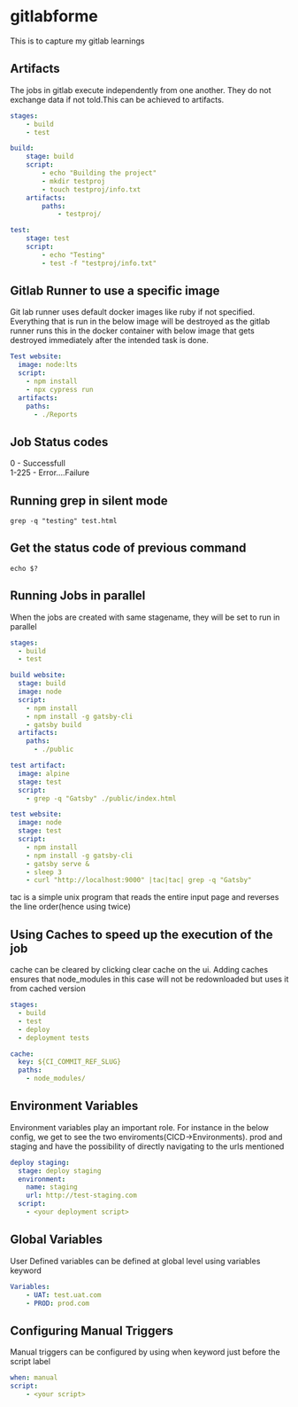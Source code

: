 # gitlabforme
This is to capture my gitlab learnings

## Artifacts
The jobs in gitlab execute independently from one another. They do not exchange data if not told.This can be achieved to artifacts.
```yaml
stages:
    - build
    - test

build:
    stage: build
    script:
        - echo "Building the project"
        - mkdir testproj
        - touch testproj/info.txt
    artifacts:
        paths:
            - testproj/

test:
    stage: test
    script:
        - echo "Testing"
        - test -f "testproj/info.txt"
```
## Gitlab Runner to use a specific image
Git lab runner uses default docker images like ruby if not specified. Everything that is run in the below image will be destroyed as the gitlab runner runs this in the docker container with below image that gets destroyed immediately after the intended task is done.
```yaml
Test website:
  image: node:lts
  script:
    - npm install
    - npx cypress run
  artifacts:
    paths:
      - ./Reports
```
## Job Status codes
0 - Successfull <br>
1-225 - Error....Failure

## Running grep in silent mode
```linux
grep -q "testing" test.html
```

## Get the status code of previous command
```linux
echo $?
```
## Running Jobs in parallel
When the jobs are created with same stagename, they will be set to run in parallel
```yml
stages:
  - build
  - test

build website:
  stage: build
  image: node
  script:
    - npm install
    - npm install -g gatsby-cli
    - gatsby build
  artifacts:
    paths:
      - ./public

test artifact:
  image: alpine
  stage: test
  script:
    - grep -q "Gatsby" ./public/index.html

test website:
  image: node
  stage: test
  script:
    - npm install
    - npm install -g gatsby-cli
    - gatsby serve &
    - sleep 3
    - curl "http://localhost:9000" |tac|tac| grep -q "Gatsby"
```
tac is a simple unix program that reads the entire input page and reverses the line order(hence using twice)

##  Using Caches to speed up the execution of the job
cache can be cleared by clicking clear cache on the ui. Adding caches ensures that node_modules in this case will not be redownloaded but uses it from cached version
```yml
stages:
  - build
  - test
  - deploy
  - deployment tests

cache:
  key: ${CI_COMMIT_REF_SLUG}
  paths:
    - node_modules/
```
## Environment Variables
Environment variables play an important role. For instance in the below config, we get to see the two enviroments(CICD->Environments). prod and staging and have the possibility of directly navigating to the urls mentioned
```yml
deploy staging: 
  stage: deploy staging
  environment:
    name: staging
    url: http://test-staging.com
  script:
    - <your deployment script>
```
## Global Variables
User Defined variables can be defined at global level using variables keyword
```yml
Variables:
    - UAT: test.uat.com
    - PROD: prod.com
```
## Configuring Manual Triggers
Manual triggers can be configured by using when keyword just before the script label
```yml
when: manual
script:
    - <your script>
```

